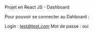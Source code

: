 
Projet en React JS - Dashboard

Pour pouvoir se connecter au Dahboard :

Login :         test@test.com
Mot de passe :  oui

